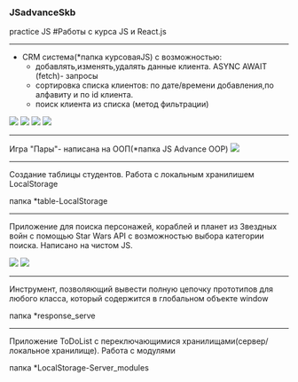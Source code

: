 ### JSadvanceSkb
practice JS
#Работы с курса JS и React.js
____
+ CRM система(*папка курсоваяJS) с возможностью:
   + добавлять,изменять,удалять данные клиента. ASYNC AWAIT (fetch)- запросы
   + сортировка списка клиентов: по дате/времени добавления,по алфавиту и по id клиента.
   + поиск клиента из списка (метод фильтрации)
   
   
<img src="https://github.com/ZhadanovRoman/JSadvanceSkb/blob/dev/pictures/crm1.bmp">
<img src="https://github.com/ZhadanovRoman/JSadvanceSkb/blob/dev/pictures/crm2.bmp">
<img src="https://github.com/ZhadanovRoman/JSadvanceSkb/blob/dev/pictures/crm3.bmp"> 
<img src="https://github.com/ZhadanovRoman/JSadvanceSkb/blob/dev/pictures/crm4.bmp">


___________

Игра "Пары"- написана на ООП(*папка JS Advance OOP)
<img src="https://github.com/ZhadanovRoman/JSadvanceSkb/blob/dev/pictures/oop-dubles.bmp">

_________

Создание таблицы студентов. Работа с локальным хранилишем LocalStorage

папка *table-LocalStorage

___________
Приложение для поиска персонажей, кораблей и планет из Звездных войн с помощью Star
Wars API с возможностью выбора категории поиска. Написано на чистом JS.

<img src="https://github.com/ZhadanovRoman/JSadvanceSkb/blob/dev/pictures/promiseAll.bmp"> <img src="https://github.com/ZhadanovRoman/JSadvanceSkb/blob/dev/pictures/promiseAll2.bmp">
_______

Инструмент, позволяющий вывести полную цепочку прототипов для любого класса, который содержится в глобальном объекте window

папка *response_serve

_________

Приложение ToDoList с переключающимися хранилищами(сервер/локальное хранилище). Работа с модулями

папка *LocalStorage-Server_modules
